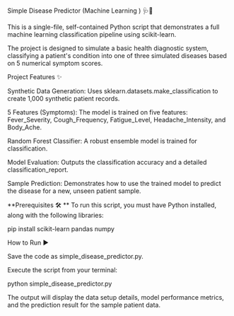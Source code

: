 Simple Disease Predictor (Machine Learning ) 🩺🧪

This is a single-file, self-contained Python script that demonstrates a full machine learning classification pipeline using scikit-learn.

The project is designed to simulate a basic health diagnostic system, classifying a patient's condition into one of three simulated diseases based on 5 numerical symptom scores.

Project Features ✨

Synthetic Data Generation: Uses sklearn.datasets.make_classification to create 1,000 synthetic patient records.

5 Features (Symptoms): The model is trained on five features: Fever_Severity, Cough_Frequency, Fatigue_Level, Headache_Intensity, and Body_Ache.

Random Forest Classifier: A robust ensemble model is trained for classification.

Model Evaluation: Outputs the classification accuracy and a detailed classification_report.

Sample Prediction: Demonstrates how to use the trained model to predict the disease for a new, unseen patient sample.

**Prerequisites 🛠️
**
To run this script, you must have Python installed, along with the following libraries:

pip install scikit-learn pandas numpy


How to Run ▶️

Save the code as simple_disease_predictor.py.

Execute the script from your terminal:

python simple_disease_predictor.py


The output will display the data setup details, model performance metrics, and the prediction result for the sample patient data.
